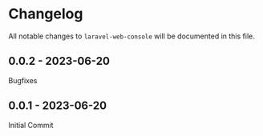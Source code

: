 # Changelog

All notable changes to `laravel-web-console` will be documented in this file.

## 0.0.2 - 2023-06-20

Bugfixes

## 0.0.1 - 2023-06-20

Initial Commit

